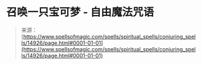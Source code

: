 <!--yml

category: 未分类

date: 2024-06-12 18:54:04

-->

# 召唤一只宝可梦 - 自由魔法咒语

> 来源：[https://www.spellsofmagic.com/spells/spiritual_spells/conjuring_spells/14926/page.html#0001-01-01](https://www.spellsofmagic.com/spells/spiritual_spells/conjuring_spells/14926/page.html#0001-01-01)
